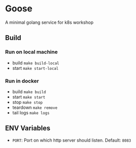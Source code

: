 # Goose

A minimal golang service for k8s workshop

## Build
### Run on local machine
- build `make build-local`
- start `make start-local`

### Run in docker
- build `make build`
- start `make start`
- stop `make stop`
- teardown `make remove`
- tail logs `make logs`

## ENV Variables
- `PORT`: Port on which http server should listen. Default: `8083`